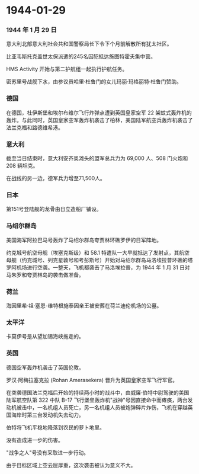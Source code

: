 # 1944-01-29

### 1944 年 1 月 29 日

意大利北部意大利社会共和国警察局长下令下个月前解散所有犹太社区。

比亚韦斯托克盖世太保派遣的245名囚犯抵达施图特霍夫集中营。

HMS Activity 开始与第二护航组一起执行护航任务。

密苏里号战舰下水，由参议员哈里·杜鲁门的女儿玛丽·玛格丽特·杜鲁门赞助。

### 德国

在德国，杜伊斯堡和埃尔布维尔飞行炸弹点遭到英国皇家空军 22
架蚊式轰炸机的轰炸。与此同时，英国皇家空军轰炸机袭击了柏林，美国陆军航空兵轰炸机袭击了法兰克福和路德维希港。

### 意大利

截至当日结束时，意大利安齐奥滩头的盟军总兵力为 69,000 人、508 门火炮和
208 辆坦克。

在战线的另一边，德军兵力增至71,500人。

### 日本

第151号登陆舰的龙骨由日立造船厂铺设。

### 马绍尔群岛

美国海军阿拉巴马号轰炸了马绍尔群岛夸贾林环礁罗伊的日军阵地。

约克城号航空母舰（埃塞克斯级）和 58.1
特遣队一大早就抵达了发射点，其航空母舰（约克城号、列克星敦号和考彭斯号）开始对马绍尔群岛马洛埃拉普环礁的塔罗阿机场进行空袭。一整天，飞机都袭击了马洛埃拉普，为
1944 年 1 月 31 日对马朱罗和夸贾林岛的袭击做准备。

### 荷兰

海因里希·祖·塞恩-维特根施泰因亲王被安葬在荷兰迪伦机场的公墓。

### 太平洋

卡莫伊号是从望加锡海峡拖走的。

### 英国

德国空军轰炸机袭击了英国伦敦。

罗汉·阿梅拉塞克拉 (Rohan Amerasekera) 晋升为英国皇家空军飞行军官。

在突袭德国法兰克福后开始的持续两小时的战斗中，由威廉·伯特中尉驾驶的美国陆军航空队第
322 中队 B-17
飞行堡垒轰炸机"战神"号因直接命中而瘫痪，两台发动机被击中，一名机组人员死亡，另一名机组人员被炮弹碎片炸伤，飞机在穿越英国海岸时第三台发动机失去动力。

伯特将飞机平稳地降落到农民的萝卜地里。

没有造成进一步的伤害。

"战争之人"号没有采取进一步行动。

由于目标区域上空云层厚重，这次袭击被认为意义不大。